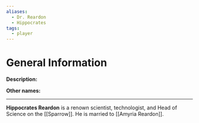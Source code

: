 ```yaml
---
aliases:
  - Dr. Reardon
  - Hippocrates
tags:
  - player
---
```

# General Information
**Description:** 

**Other names:** 

---
**Hippocrates Reardon** is a renown scientist, technologist, and Head of Science on the [[Sparrow]]. He is married to [[Amyria Reardon]].

